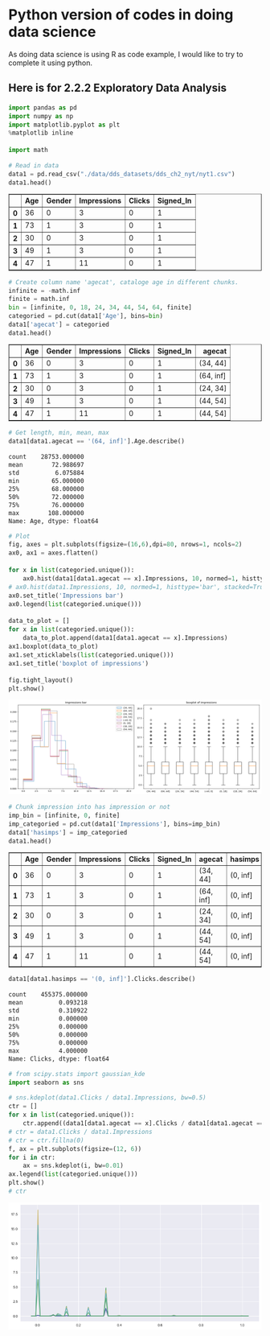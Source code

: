 
# Python version of codes in doing data science
As doing data science is using R as code example, I would like to try to complete it using python.

## Here is for 2.2.2 Exploratory Data Analysis


```python
import pandas as pd
import numpy as np
import matplotlib.pyplot as plt
%matplotlib inline

import math
```


```python
# Read in data
data1 = pd.read_csv("./data/dds_datasets/dds_ch2_nyt/nyt1.csv")
data1.head()
```




<div>
<table border="1" class="dataframe">
  <thead>
    <tr style="text-align: right;">
      <th></th>
      <th>Age</th>
      <th>Gender</th>
      <th>Impressions</th>
      <th>Clicks</th>
      <th>Signed_In</th>
    </tr>
  </thead>
  <tbody>
    <tr>
      <th>0</th>
      <td>36</td>
      <td>0</td>
      <td>3</td>
      <td>0</td>
      <td>1</td>
    </tr>
    <tr>
      <th>1</th>
      <td>73</td>
      <td>1</td>
      <td>3</td>
      <td>0</td>
      <td>1</td>
    </tr>
    <tr>
      <th>2</th>
      <td>30</td>
      <td>0</td>
      <td>3</td>
      <td>0</td>
      <td>1</td>
    </tr>
    <tr>
      <th>3</th>
      <td>49</td>
      <td>1</td>
      <td>3</td>
      <td>0</td>
      <td>1</td>
    </tr>
    <tr>
      <th>4</th>
      <td>47</td>
      <td>1</td>
      <td>11</td>
      <td>0</td>
      <td>1</td>
    </tr>
  </tbody>
</table>
</div>




```python
# Create column name 'agecat', cataloge age in different chunks.
infinite = -math.inf
finite = math.inf
bin = [infinite, 0, 18, 24, 34, 44, 54, 64, finite]
categoried = pd.cut(data1['Age'], bins=bin)
data1['agecat'] = categoried
data1.head()
```




<div>
<table border="1" class="dataframe">
  <thead>
    <tr style="text-align: right;">
      <th></th>
      <th>Age</th>
      <th>Gender</th>
      <th>Impressions</th>
      <th>Clicks</th>
      <th>Signed_In</th>
      <th>agecat</th>
    </tr>
  </thead>
  <tbody>
    <tr>
      <th>0</th>
      <td>36</td>
      <td>0</td>
      <td>3</td>
      <td>0</td>
      <td>1</td>
      <td>(34, 44]</td>
    </tr>
    <tr>
      <th>1</th>
      <td>73</td>
      <td>1</td>
      <td>3</td>
      <td>0</td>
      <td>1</td>
      <td>(64, inf]</td>
    </tr>
    <tr>
      <th>2</th>
      <td>30</td>
      <td>0</td>
      <td>3</td>
      <td>0</td>
      <td>1</td>
      <td>(24, 34]</td>
    </tr>
    <tr>
      <th>3</th>
      <td>49</td>
      <td>1</td>
      <td>3</td>
      <td>0</td>
      <td>1</td>
      <td>(44, 54]</td>
    </tr>
    <tr>
      <th>4</th>
      <td>47</td>
      <td>1</td>
      <td>11</td>
      <td>0</td>
      <td>1</td>
      <td>(44, 54]</td>
    </tr>
  </tbody>
</table>
</div>




```python
# Get length, min, mean, max
data1[data1.agecat == '(64, inf]'].Age.describe()
```




    count    28753.000000
    mean        72.988697
    std          6.075884
    min         65.000000
    25%         68.000000
    50%         72.000000
    75%         76.000000
    max        108.000000
    Name: Age, dtype: float64




```python
# Plot
fig, axes = plt.subplots(figsize=(16,6),dpi=80, nrows=1, ncols=2)
ax0, ax1 = axes.flatten()

for x in list(categoried.unique()):
    ax0.hist(data1[data1.agecat == x].Impressions, 10, normed=1, histtype='step', stacked=True)
# ax0.hist(data1.Impressions, 10, normed=1, histtype='bar', stacked=True)
ax0.set_title('Impressions bar')
ax0.legend(list(categoried.unique()))

data_to_plot = []
for x in list(categoried.unique()):
    data_to_plot.append(data1[data1.agecat == x].Impressions)
ax1.boxplot(data_to_plot)
ax1.set_xticklabels(list(categoried.unique()))
ax1.set_title('boxplot of impressions')

fig.tight_layout()
plt.show()
```


![png](output_6_0.png)



```python
# Chunk impression into has impression or not
imp_bin = [infinite, 0, finite]
imp_categoried = pd.cut(data1['Impressions'], bins=imp_bin)
data1['hasimps'] = imp_categoried
data1.head()
```




<div>
<table border="1" class="dataframe">
  <thead>
    <tr style="text-align: right;">
      <th></th>
      <th>Age</th>
      <th>Gender</th>
      <th>Impressions</th>
      <th>Clicks</th>
      <th>Signed_In</th>
      <th>agecat</th>
      <th>hasimps</th>
    </tr>
  </thead>
  <tbody>
    <tr>
      <th>0</th>
      <td>36</td>
      <td>0</td>
      <td>3</td>
      <td>0</td>
      <td>1</td>
      <td>(34, 44]</td>
      <td>(0, inf]</td>
    </tr>
    <tr>
      <th>1</th>
      <td>73</td>
      <td>1</td>
      <td>3</td>
      <td>0</td>
      <td>1</td>
      <td>(64, inf]</td>
      <td>(0, inf]</td>
    </tr>
    <tr>
      <th>2</th>
      <td>30</td>
      <td>0</td>
      <td>3</td>
      <td>0</td>
      <td>1</td>
      <td>(24, 34]</td>
      <td>(0, inf]</td>
    </tr>
    <tr>
      <th>3</th>
      <td>49</td>
      <td>1</td>
      <td>3</td>
      <td>0</td>
      <td>1</td>
      <td>(44, 54]</td>
      <td>(0, inf]</td>
    </tr>
    <tr>
      <th>4</th>
      <td>47</td>
      <td>1</td>
      <td>11</td>
      <td>0</td>
      <td>1</td>
      <td>(44, 54]</td>
      <td>(0, inf]</td>
    </tr>
  </tbody>
</table>
</div>




```python
data1[data1.hasimps == '(0, inf]'].Clicks.describe()
```




    count    455375.000000
    mean          0.093218
    std           0.310922
    min           0.000000
    25%           0.000000
    50%           0.000000
    75%           0.000000
    max           4.000000
    Name: Clicks, dtype: float64




```python
# from scipy.stats import gaussian_kde
import seaborn as sns
```


```python
# sns.kdeplot(data1.Clicks / data1.Impressions, bw=0.5)
ctr = []
for x in list(categoried.unique()):
    ctr.append((data1[data1.agecat == x].Clicks / data1[data1.agecat == x].Impressions).fillna(0))
# ctr = data1.Clicks / data1.Impressions
# ctr = ctr.fillna(0)
f, ax = plt.subplots(figsize=(12, 6))
for i in ctr:
    ax = sns.kdeplot(i, bw=0.01)
ax.legend(list(categoried.unique()))
plt.show()
# ctr
```


![png](output_10_0.png)



```python

```
